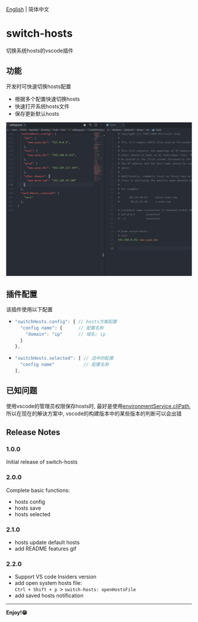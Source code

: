 [English](https://github.com/mozyy/switch-hosts/blob/master/README.md) | 简体中文
# switch-hosts

切换系统hosts的vscode插件

## 功能

开发时可快速切换hosts配置
* 根据多个配置快速切换hosts
* 快速打开系统hosts文件
* 保存更新默认hosts

![Features](images/features.gif)

<!-- ## Requirements

If you have any requirements or dependencies, add a section describing those and how to install and configure them. -->

## 插件配置

该插件使用以下配置

* ```javascript
  "switchHosts.config": { // hosts方案配置
    "config name": {      // 配置名称
      "domain": "ip"      // 域名: ip
    }
  },
  ```
* ```javascript
  "switchHosts.selected": [ // 选中的配置
    "config name"           // 配置名称
  ],
  ```

## 已知问题

使用vscode的管理员权限保存hosts时, 最好是使用[environmentService.cliPath](https://github.com/microsoft/vscode/blob/21ce78cf25a7a3b82502f0fc9e764e7840b315b3/src/vs/platform/environment/node/environmentService.ts#L50), 所以在现在的解诀方案中, vscode的构建版本中的某些版本的判断可以会出错


## Release Notes

### 1.0.0

Initial release of switch-hosts

### 2.0.0

Complete basic functions:

* hosts config
* hosts save
* hosts selected

### 2.1.0

* hosts update default hosts
* add README features gif

### 2.2.0

* Support VS code Insiders version
* add open system hosts file:  
```Ctrl + Shift + p ```> ``` switch-hosts: openHostsFile ```
* add saved hosts notification

-------


**Enjoy!😁** 
